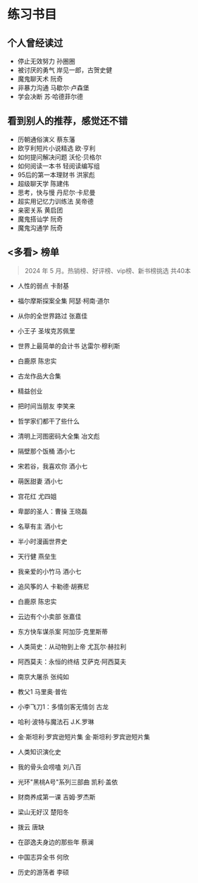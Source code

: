# 练习书目

## 个人曾经读过
* 停止无效努力 孙圈圈
* 被讨厌的勇气 岸见一郎，古贺史健
* 魔鬼聊天术 阮奇
* 非暴力沟通 马歇尔·卢森堡
* 学会决断 苏·哈德菲尔德

## 看到别人的推荐，感觉还不错
* 历朝通俗演义 蔡东藩
* 欧亨利短片小说精选 欧·亨利
* 如何提问解决问题 沃伦·贝格尔
* 如何阅读一本书 轻阅读编写组
* 95后的第一本理财书 洪家彪
* 超级聊天学 陈建伟
* 思考，快与慢 丹尼尔·卡尼曼
* 超实用记忆力训练法 吴帝德
* 亲密关系 黄启团
* 魔鬼搭讪学 阮奇
* 魔鬼沟通学 阮奇

## <多看> 榜单
>  2024 年 5 月。热销榜、好评榜、vip榜、新书榜挑选 共40本
* 人性的弱点 卡耐基
* 福尔摩斯探案全集 阿瑟·柯南·道尔
* 从你的全世界路过 张嘉佳
* 小王子 圣埃克苏佩里
* 世界上最简单的会计书 达雷尔·穆利斯
* 白鹿原 陈忠实
* 古龙作品大合集
* 精益创业
* 把时间当朋友 李笑来
* 哲学家们都干了些什么

* 清明上河图密码大全集 冶文彪
* 隔壁那个饭桶 酒小七
* 宋若谷，我喜欢你 酒小七
* 萌医甜妻 酒小七
* 宫花红 尤四姐
* 卑鄙的圣人：曹操 王晓磊
* 名草有主 酒小七
* 半小时漫画世界史
* 天行健 燕垒生
* 我亲爱的小竹马 酒小七

* 追风筝的人 卡勒德·胡赛尼
* 白鹿原 陈忠实
* 云边有个小卖部 张嘉佳
* 东方快车谋杀案 阿加莎·克里斯蒂
* 人类简史：从动物到上帝 尤瓦尔·赫拉利
* 阿西莫夫：永恒的终结 艾萨克·阿西莫夫
* 南京大屠杀 张纯如
* 教父1 马里奥·普佐
* 小李飞刀1：多情剑客无情剑 古龙
* 哈利·波特与魔法石 J.K.罗琳

* 金·斯坦利·罗宾逊短片集 金·斯坦利·罗宾逊短片集
* 人类知识演化史
* 我的骨头会唠嗑 刘八百
* 光环"黑桃A号"系列三部曲 凯利·盖依
* 财商养成第一课 吉姆·罗杰斯
* 梁山无好汉 楚阳冬
* 拨云 唐缺
* 在邵逸夫身边的那些年 蔡澜
* 中国志异全书 何欣
* 历史的游荡者 李硕

